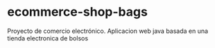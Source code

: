 # ecommerce-shop-bags
Proyecto de comercio electrónico. Aplicacion web java basada en una tienda electronica de bolsos
